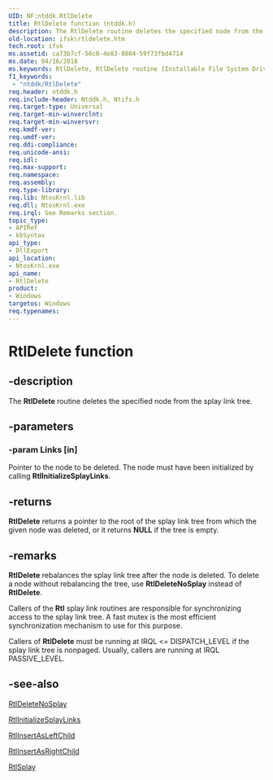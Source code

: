```yaml
---
UID: NF:ntddk.RtlDelete
title: RtlDelete function (ntddk.h)
description: The RtlDelete routine deletes the specified node from the splay link tree.
old-location: ifsk\rtldelete.htm
tech.root: ifsk
ms.assetid: ca73b7cf-56c0-4e83-8804-59f73fbd4714
ms.date: 04/16/2018
ms.keywords: RtlDelete, RtlDelete routine [Installable File System Drivers], ifsk.rtldelete, ntddk/RtlDelete, rtlref_637fb420-7027-4426-a4a0-7ae887ad1950.xml
f1_keywords:
 - "ntddk/RtlDelete"
req.header: ntddk.h
req.include-header: Ntddk.h, Ntifs.h
req.target-type: Universal
req.target-min-winverclnt: 
req.target-min-winversvr: 
req.kmdf-ver: 
req.umdf-ver: 
req.ddi-compliance: 
req.unicode-ansi: 
req.idl: 
req.max-support: 
req.namespace: 
req.assembly: 
req.type-library: 
req.lib: NtosKrnl.lib
req.dll: NtosKrnl.exe
req.irql: See Remarks section.
topic_type:
- APIRef
- kbSyntax
api_type:
- DllExport
api_location:
- NtosKrnl.exe
api_name:
- RtlDelete
product:
- Windows
targetos: Windows
req.typenames: 
---
```


# RtlDelete function


## -description


The <b>RtlDelete</b> routine deletes the specified node from the splay link tree. 


## -parameters




### -param Links [in]

Pointer to the node to be deleted. The node must have been initialized by calling <b>RtlInitializeSplayLinks</b>.


## -returns



<b>RtlDelete</b> returns a pointer to the root of the splay link tree from which the given node was deleted, or it returns <b>NULL</b> if the tree is empty. 




## -remarks



<b>RtlDelete</b> rebalances the splay link tree after the node is deleted. To delete a node without rebalancing the tree, use <b>RtlDeleteNoSplay</b> instead of <b>RtlDelete</b>.

Callers of the <b>Rtl</b> splay link routines are responsible for synchronizing access to the splay link tree. A fast mutex is the most efficient synchronization mechanism to use for this purpose. 

Callers of <b>RtlDelete</b> must be running at IRQL <= DISPATCH_LEVEL if the splay link tree is nonpaged. Usually, callers are running at IRQL PASSIVE_LEVEL. 




## -see-also




<a href="https://docs.microsoft.com/windows-hardware/drivers/ddi/ntddk/nf-ntddk-rtldeletenosplay">RtlDeleteNoSplay</a>



<a href="https://docs.microsoft.com/windows-hardware/drivers/ddi/ntddk/nf-ntddk-rtlinitializesplaylinks">RtlInitializeSplayLinks</a>



<a href="https://docs.microsoft.com/windows-hardware/drivers/ddi/ntddk/nf-ntddk-rtlinsertasleftchild">RtlInsertAsLeftChild</a>



<a href="https://docs.microsoft.com/windows-hardware/drivers/ddi/ntddk/nf-ntddk-rtlinsertasrightchild">RtlInsertAsRightChild</a>



<a href="https://docs.microsoft.com/windows-hardware/drivers/ddi/ntddk/nf-ntddk-rtlsplay">RtlSplay</a>
 

 

